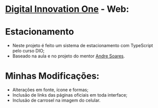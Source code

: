 # [Digital Innovation One](https://www.dio.me) - Web:

# Estacionamento
- Neste projeto é feito um sistema de estacionamento com TypeScript pelo curso DIO;
- Baseado na aula e no projeto do mentor [Andre Soares](https://github.com/soaresderik).

# Minhas Modificações:
- Alterações em fonte, ícone e formas;
- Inclusão de links das páginas oficiais em toda interface;
- Inclusão de carrosel na imagem do celular.

